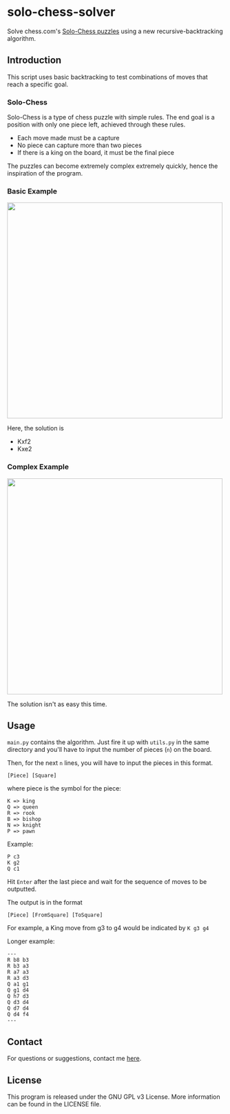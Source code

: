 
# solo-chess-solver
Solve chess.com's [Solo-Chess puzzles](https://www.chess.com/solo-chess) using a new recursive-backtracking algorithm.

## Introduction

This script uses basic backtracking to test combinations of moves that reach a specific goal.

### Solo-Chess
Solo-Chess is a type of chess puzzle with simple rules. The end goal is a position with only one piece left, achieved through these rules.

* Each move made must be a capture
* No piece can capture more than two pieces
* If there is a king on the board, it must be the final piece

The puzzles can become extremely complex extremely quickly, hence the inspiration of the program.

### Basic Example

<img src="https://i.imgur.com/6Ap1u9k.png" width=500></src>

Here, the solution is

* Kxf2
* Kxe2

### Complex Example
<img src="https://imgur.com/w7c7h1S.png" width=500></src>

The solution isn't as easy this time.

## Usage

`main.py` contains the algorithm. Just fire it up with `utils.py` in the same directory and you'll have to input the number of pieces (`n`) on the board.

Then, for the next `n` lines, you will have to input the pieces in this format.

`[Piece] [Square]`

where piece is the symbol for the piece:
```
K => king
Q => queen
R => rook
B => bishop
N => knight
P => pawn
````

Example:
```
P c3
K g2
Q c1
```

Hit `Enter` after the last piece and wait for the sequence of moves to be outputted.

The output is in the format
```
[Piece] [FromSquare] [ToSquare]
```

For example, a King move from g3 to g4 would be indicated by `K g3 g4`

Longer example:
```
---
R b8 b3
R b3 a3
R a7 a3
R a3 d3
Q a1 g1
Q g1 d4
Q h7 d3
Q d3 d4
Q d7 d4
Q d4 f4
---
```

## Contact

For questions or suggestions, contact me [here](mailto:leon.rode13@gmail.com).

## License

This program is released under the GNU GPL v3 License. More information can be found in the LICENSE file.
